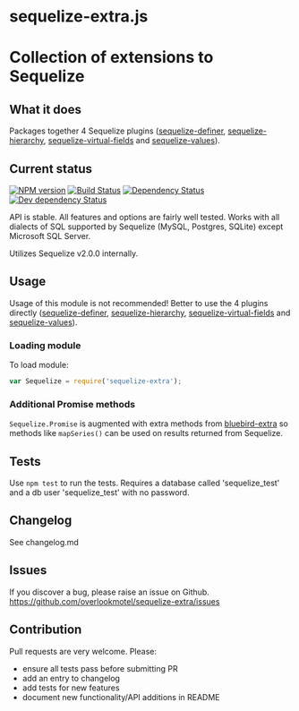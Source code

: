 # sequelize-extra.js

# Collection of extensions to Sequelize

## What it does

Packages together 4 Sequelize plugins ([sequelize-definer](https://www.npmjs.org/package/sequelize-definer), [sequelize-hierarchy](https://www.npmjs.org/package/sequelize-hierarchy), [sequelize-virtual-fields](https://www.npmjs.org/package/sequelize-virtual-fields) and [sequelize-values](https://www.npmjs.org/package/sequelize-values)).

## Current status

[![NPM version](https://img.shields.io/npm/v/sequelize-extra.svg)](https://www.npmjs.com/package/sequelize-extra)
[![Build Status](https://img.shields.io/travis/overlookmotel/sequelize-extra/master.svg)](http://travis-ci.org/overlookmotel/sequelize-extra)
[![Dependency Status](https://img.shields.io/david/overlookmotel/sequelize-extra.svg)](https://david-dm.org/overlookmotel/sequelize-extra)
[![Dev dependency Status](https://img.shields.io/david/dev/overlookmotel/sequelize-extra.svg)](https://david-dm.org/overlookmotel/sequelize-extra)

API is stable. All features and options are fairly well tested. Works with all dialects of SQL supported by Sequelize (MySQL, Postgres, SQLite) except Microsoft SQL Server.

Utilizes Sequelize v2.0.0 internally.

## Usage

Usage of this module is not recommended! Better to use the 4 plugins directly ([sequelize-definer](https://www.npmjs.org/package/sequelize-definer), [sequelize-hierarchy](https://www.npmjs.org/package/sequelize-hierarchy), [sequelize-virtual-fields](https://www.npmjs.org/package/sequelize-virtual-fields) and [sequelize-values](https://www.npmjs.org/package/sequelize-values)).

### Loading module

To load module:

```js
var Sequelize = require('sequelize-extra');
```

### Additional Promise methods

`Sequelize.Promise` is augmented with extra methods from [bluebird-extra](https://www.npmjs.org/package/bluebird-extra) so methods like `mapSeries()` can be used on results returned from Sequelize.

## Tests

Use `npm test` to run the tests.
Requires a database called 'sequelize_test' and a db user 'sequelize_test' with no password.

## Changelog

See changelog.md

## Issues

If you discover a bug, please raise an issue on Github. https://github.com/overlookmotel/sequelize-extra/issues

## Contribution

Pull requests are very welcome. Please:

* ensure all tests pass before submitting PR
* add an entry to changelog
* add tests for new features
* document new functionality/API additions in README
